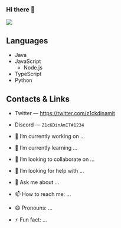 ### Hi there 👋

![](https://github-readme-stats.vercel.app/api?username=z1ckdinamit&show_icons=true&theme=tokyonight)

## Languages
- Java
- JavaScript
  - Node.js
- TypeScript
- Python

## Contacts & Links
- Twitter — https://twitter.com/z1ckdinamit
- Discord — `Z1cKDinAmIT#1234`

- 🔭 I’m currently working on ...
- 🌱 I’m currently learning ...
- 👯 I’m looking to collaborate on ...
- 🤔 I’m looking for help with ...
- 💬 Ask me about ...
- 📫 How to reach me: ...
- 😄 Pronouns: ...
- ⚡ Fun fact: ...
